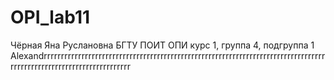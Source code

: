 # OPI_lab11
Чёрная
Яна
Руслановна
БГТУ
ПОИТ
ОПИ
курс 1, группа 4, подгруппа 1
Alexandrrrrrrrrrrrrrrrrrrrrrrrrrrrrrrrrrrrrrrrrrrrrrrrrrrrrrrrrrrrrrrrrrrrrrrrrrrrrrrrrrrrrrrrrrrrrrrrrrrrrrrrrrrrrrrrrrrrrr
